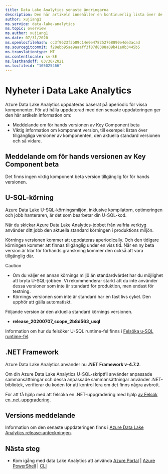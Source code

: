 ```yaml
---
title: Data Lake Analytics senaste ändringarna
description: Den här artikeln innehåller en kontinuerlig lista över de senaste ändringarna som görs i Data Lake Analytics.
author: xujiang1
ms.service: data-lake-analytics
ms.topic: overview
ms.author: xujiang1
ms.date: 07/31/2020
ms.openlocfilehash: cc3f9623f3b09c14e0e478252768890e4de3acad
ms.sourcegitcommit: f28ebb95ae9aaaff3f87d8388a09b41e0b3445b5
ms.translationtype: MT
ms.contentlocale: sv-SE
ms.lasthandoff: 03/30/2021
ms.locfileid: "105025466"
---
```

# <a name="whats-new-in-data-lake-analytics"></a>Nyheter i Data Lake Analytics

Azure Data Lake Analytics uppdateras baserat på aperiodic för vissa komponenter. För att hålla uppdaterad med den senaste uppdateringen ger den här artikeln information om:

- Meddelande om för hands versionen av Key Component beta
- Viktig information om komponent version, till exempel: listan över tillgängliga versioner av komponenten, den aktuella standard versionen och så vidare.


## <a name="notification-of-key-component-beta-preview"></a>Meddelande om för hands versionen av Key Component beta

Det finns ingen viktig komponent beta version tillgänglig för för hands versionen. 

## <a name="u-sql-runtime"></a>U-SQL-körning

Azure Data Lake U-SQL-körningsmiljön, inklusive kompilatorn, optimeringen och jobb hanteraren, är det som bearbetar din U-SQL-kod.

När du skickar Azure Data Lake Analytics-jobbet från valfria verktyg använder ditt jobb den aktuella standard körningen i produktions miljön. 

Körnings versionen kommer att uppdateras aperiodically. Och den tidigare körningen kommer att finnas tillgänglig under en viss tid. När en ny beta version är klar för förhands granskning kommer den också att vara tillgänglig där.

> [!CAUTION]
> - Om du väljer en annan körnings miljö än standardvärdet har du möjlighet att bryta U-SQL-jobben. Vi rekommenderar starkt att du inte använder dessa versioner som inte är standard för produktion, men endast för testning.
> - Körnings versionen som inte är standard har en fast livs cykel. Den upphör att gälla automatiskt.

Följande version är den aktuella standard körnings versionen.

- **release_20200707_scope_2b8d563_usql**

Information om hur du felsöker U-SQL runtime-fel finns i [Felsöka u-SQL runtime-fel](runtime-troubleshoot.md).

## <a name="net-framework"></a>.NET Framework

Azure Data Lake Analytics använder nu **.NET Framework v-4.7.2**. 

Om din Azure Data Lake Analytics U-SQL-skriptfil använder anpassade sammansättningar och dessa anpassade sammansättningar använder .NET-bibliotek, verifierar du koden för att kontrol lera om det finns några avbrott.

För att få hjälp med att felsöka en .NET-uppgradering med hjälp [av Felsök en .net-uppgradering](runtime-troubleshoot.md).

## <a name="release-note"></a>Versions meddelande

Information om den senaste uppdateringen finns i [Azure Data Lake Analytics release-anteckningen](https://github.com/Azure/AzureDataLake/tree/master/docs/Release_Notes).


## <a name="next-steps"></a>Nästa steg

* Kom igång med data Lake Analytics att använda [Azure Portal](data-lake-analytics-get-started-portal.md)  |  [Azure PowerShell](data-lake-analytics-get-started-powershell.md)  |  [CLI](data-lake-analytics-get-started-cli.md)


